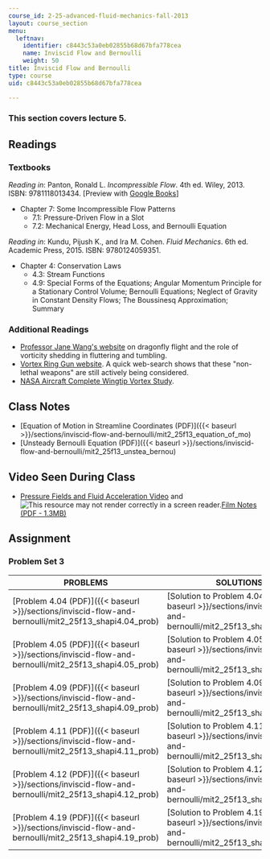 ```yaml
---
course_id: 2-25-advanced-fluid-mechanics-fall-2013
layout: course_section
menu:
  leftnav:
    identifier: c8443c53a0eb02855b68d67bfa778cea
    name: Inviscid Flow and Bernoulli
    weight: 50
title: Inviscid Flow and Bernoulli
type: course
uid: c8443c53a0eb02855b68d67bfa778cea

---
```


### This section covers lecture 5.

Readings
--------

### Textbooks

_Reading in_: Panton, Ronald L. _Incompressible Flow_. 4th ed. Wiley, 2013. ISBN: 9781118013434. \[Preview with [Google Books](http://books.google.com/books?id=sa4eAAAAQBAJ&pg=PAfrontcover)\]

*   Chapter 7: Some Incompressible Flow Patterns
    *   7.1: Pressure-Driven Flow in a Slot
    *   7.2: Mechanical Energy, Head Loss, and Bernoulli Equation

_Reading in_: Kundu, Pijush K., and Ira M. Cohen. _Fluid Mechanics_. 6th ed. Academic Press, 2015. ISBN: 9780124059351.

*   Chapter 4: Conservation Laws
    *   4.3: Stream Functions
    *   4.9: Special Forms of the Equations; Angular Momentum Principle for a Stationary Control Volume; Bernoulli Equations; Neglect of Gravity in Constant Density Flows; The Boussinesq Approximation; Summary

### Additional Readings

*   [Professor Jane Wang's website](http://dragonfly.tam.cornell.edu/) on dragonfly flight and the role of vorticity shedding in fluttering and tumbling.
*   [Vortex Ring Gun website](https://www.battelle.org/newsroom/in-the-news/battelle-develops-vortex-ring-gun-for-firefighters-pesticide-delivery). A quick web-search shows that these "non-lethal weapons" are still actively being considered.
*   [NASA Aircraft Complete Wingtip Vortex Study](http://www.spaceref.com/news/viewpr.html?pid=6940).

Class Notes
-----------

*   [Equation of Motion in Streamline Coordinates (PDF)]({{< baseurl >}}/sections/inviscid-flow-and-bernoulli/mit2_25f13_equation_of_mo)
*   [Unsteady Bernoulli Equation (PDF)]({{< baseurl >}}/sections/inviscid-flow-and-bernoulli/mit2_25f13_unstea_bernou)

Video Seen During Class
-----------------------

*   [Pressure Fields and Fluid Acceleration Video](https://youtu.be/LI9Mi1KhFTs) and ![This resource may not render correctly in a screen reader.](/images/inacessible.gif)[Film Notes (PDF - 1.3MB)](http://web.mit.edu/hml/ncfmf/06PFFA.pdf)

Assignment
----------

### Problem Set 3

| PROBLEMS | SOLUTIONS |
| --- | --- |
| [Problem 4.04 (PDF)]({{< baseurl >}}/sections/inviscid-flow-and-bernoulli/mit2_25f13_shapi4.04_prob) | [Solution to Problem 4.04 (PDF)]({{< baseurl >}}/sections/inviscid-flow-and-bernoulli/mit2_25f13_shapi4.04_sol) |
| [Problem 4.05 (PDF)]({{< baseurl >}}/sections/inviscid-flow-and-bernoulli/mit2_25f13_shapi4.05_prob) | [Solution to Problem 4.05 (PDF)]({{< baseurl >}}/sections/inviscid-flow-and-bernoulli/mit2_25f13_shapi4.05_solu) |
| [Problem 4.09 (PDF)]({{< baseurl >}}/sections/inviscid-flow-and-bernoulli/mit2_25f13_shapi4.09_prob) | [Solution to Problem 4.09 (PDF)]({{< baseurl >}}/sections/inviscid-flow-and-bernoulli/mit2_25f13_shapi4.09_solu) |
| [Problem 4.11 (PDF)]({{< baseurl >}}/sections/inviscid-flow-and-bernoulli/mit2_25f13_shapi4.11_prob) | [Solution to Problem 4.11 (PDF)]({{< baseurl >}}/sections/inviscid-flow-and-bernoulli/mit2_25f13_shapi4.11_solu) |
| [Problem 4.12 (PDF)]({{< baseurl >}}/sections/inviscid-flow-and-bernoulli/mit2_25f13_shapi4.12_prob) | [Solution to Problem 4.12 (PDF)]({{< baseurl >}}/sections/inviscid-flow-and-bernoulli/mit2_25f13_shapi4.12_solu) |
| [Problem 4.19 (PDF)]({{< baseurl >}}/sections/inviscid-flow-and-bernoulli/mit2_25f13_shapi4.19_prob) | [Solution to Problem 4.19 (PDF)]({{< baseurl >}}/sections/inviscid-flow-and-bernoulli/mit2_25f13_shapi4.19_solu)